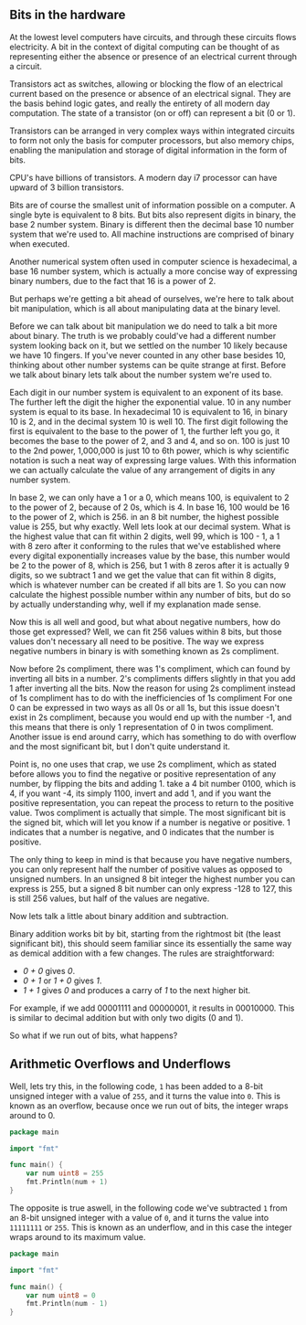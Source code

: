 ## Bits in the hardware

At the lowest level computers have circuits, and through these circuits flows electricity. A bit in the context of digital computing can be thought of as representing either the absence or presence of an electrical current through a circuit.

Transistors act as switches, allowing or blocking the flow of an electrical current based on the presence or absence of an electrical signal. They are the basis behind logic gates, and really the entirety of all modern day computation. The state of a transistor (on or off) can represent a bit (0 or 1).

Transistors can be arranged in very complex ways within integrated circuits to form not only the basis for computer processors, but also memory chips, enabling the manipulation and storage of digital information in the form of bits.

CPU's have billions of transistors. A modern day i7 processor can have upward of 3 billion transistors.

Bits are of course the smallest unit of information possible on a computer. A single byte is equivalent to 8 bits.  But bits also represent digits in binary, the base 2 number system. Binary is different then the decimal base 10 number system that we're used to. All machine instructions are comprised of binary when executed. 

Another numerical system often used in computer science is hexadecimal, a base 16 number system, which is actually a more concise way of expressing binary numbers, due to the fact that 16 is a power of 2.

But perhaps we're getting a bit ahead of ourselves, we're here to talk about bit manipulation, which is all about manipulating data at the binary level.

Before we can talk about bit manipulation we do need to talk a bit more about binary. The truth is we probably could've had a different number system looking back on it, but we settled on the number 10 likely because we have 10 fingers. If you've never counted in any other base besides 10, thinking about other number systems can be quite strange at first. Before we talk about binary lets talk about the number system we're used to.

Each digit in our number system is equivalent to an exponent of its base. The further left the digit the higher the exponential value. 10 in any number system is equal to its base. In hexadecimal 10 is equivalent to 16, in binary 10 is 2, and in the decimal system 10 is well 10. The first digit following the first is equivalent to the base to the power of 1, the further left you go, it becomes the base to the power of 2, and 3 and 4, and so on. 100 is just 10 to the 2nd power, 1,000,000 is just 10 to 6th power,  which is why scientific notation is such a neat way of expressing large values. With this information we can actually calculate the value of any arrangement of digits in any number system. 

In base 2, we can only have a 1 or a 0, which means 100, is equivalent to 2 to the power of 2, because of 2 0s, which is 4. In base 16, 100 would be 16 to the power of 2, which is 256. in an 8 bit number, the highest possible value is 255, but why exactly. Well lets look at our decimal system. What is the highest value that can fit within 2 digits, well 99, which is 100 - 1, a 1 with 8 zero after it conforming to the rules that we've established where every digital exponentially increases value by the base, this number would be 2 to the power of 8, which is 256, but 1 with 8 zeros after it is actually 9 digits, so we subtract 1 and we get the value that can fit within 8 digits, which is whatever number can be created if all bits are 1. So you can now calculate the highest possible number within any number of bits, but do so by actually understanding why, well if my explanation made sense.

Now this is all well and good, but what about negative numbers, how do those get expressed? Well, we can fit 256 values within 8 bits, but those values don't necessary all need to be positive. The way we express negative numbers in binary is with something known as 2s compliment.

Now before 2s compliment, there was 1's compliment, which can found by inverting all bits in a number. 2's compliments differs slightly in that you add 1 after inverting all the bits. Now the reason for using 2s compliment instead of 1s compliment has to do with the inefficiencies of 1s compliment For one 0 can be expressed in two ways as all 0s or all 1s, but this issue doesn't exist in 2s compliment, because you would end up with the number -1, and this means that there is only 1 representation of 0 in twos compliment. Another issue is end around carry, which has something to do with overflow and the most significant bit, but I don't quite understand it. 

Point is, no one uses that crap, we use 2s compliment, which as stated before allows you to find the negative or positive representation of any number, by flipping the bits and adding 1. take a 4 bit number 0100, which is 4, if you want -4, its simply 1100, invert and add 1, and if you want the positive representation, you can repeat the process to return to the positive value. Twos compliment is actually that simple. The most significant bit is the signed bit, which will let you know if a number is negative or positive. 1 indicates that a number is negative, and 0 indicates that the number is positive.

The only thing to keep in mind is that because you have negative numbers, you can only represent half the number of positive values as opposed to unsigned numbers. In an unsigned 8 bit integer the highest number you can express is 255, but a signed 8 bit number can only express -128 to 127, this is still 256 values, but half of the values are negative.

Now lets talk a little about binary addition and subtraction.

Binary addition works bit by bit, starting from the rightmost bit (the least significant bit), this should seem familiar since its essentially the same way as demical addition with a few changes. The rules are straightforward:
- *0 + 0* gives *0*.
- *0 + 1* or *1 + 0* gives *1*.
- *1 + 1* gives *0* and produces a carry of *1* to the next higher bit.

For example, if we add 00001111 and 00000001, it results in 00010000. This is similar to decimal addition but with only two digits (0 and 1).

So what if we run out of bits, what happens? 

## Arithmetic Overflows and Underflows
Well, lets try this, in the following code, `1` has been added to a 8-bit unsigned integer with a value of `255`, and it turns the value into `0`. This is known as an overflow, because once we run out of bits, the integer wraps around to 0.
```go
package main

import "fmt"

func main() {
	var num uint8 = 255
	fmt.Println(num + 1)
}
```
The opposite is true aswell, in the following code we've subtracted `1` from an 8-bit unsigned integer with a value of `0`, and it turns the value into `11111111` or `255`. This is known as an underflow, and in this case the integer wraps around to its maximum value.

```go
package main

import "fmt"

func main() {
	var num uint8 = 0
	fmt.Println(num - 1)
}
```


